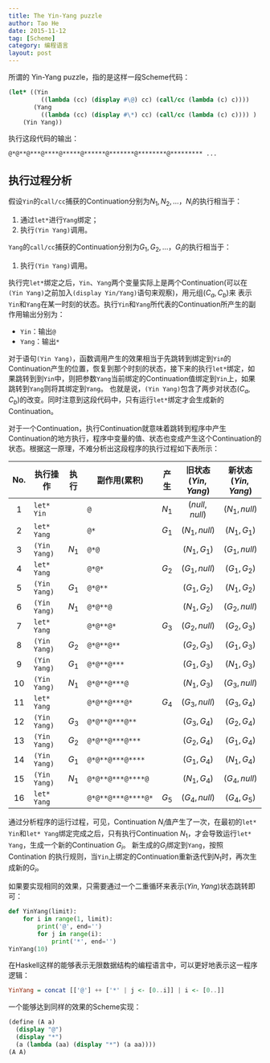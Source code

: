 ```yaml
---
title: The Yin-Yang puzzle
author: Tao He
date: 2015-11-12
tag: [Scheme]
category: 编程语言
layout: post
---
```


所谓的 Yin-Yang puzzle，指的是这样一段Scheme代码：

~~~scheme
(let* ((Yin
         ((lambda (cc) (display #\@) cc) (call/cc (lambda (c) c))))
       (Yang
         ((lambda (cc) (display #\*) cc) (call/cc (lambda (c) c)))) )
    (Yin Yang))
~~~

执行这段代码的输出：

    @*@**@***@****@*****@******@*******@********@********* ...

<!--more-->

执行过程分析
-----------

假设`Yin`的`call/cc`捕获的Continuation分别为$N_1, N_2, \dots$，$N_i$的执行相当于：

1. 通过`let*`进行`Yang`绑定；
2. 执行`(Yin Yang)`调用。

`Yang`的`call/cc`捕获的Continuation分别为$G_1, G_2, \dots$，$G_i$的执行相当于：

1. 执行`(Yin Yang)`调用。

执行完`let*`绑定之后，`Yin`、`Yang`两个变量实际上是两个Continuation(可以在`(Yin Yang)`之前加入`(display Yin/Yang)`语句来观察)，用元组$(C_a, C_b)$来
表示`Yin`和`Yang`在某一时刻的状态。执行`Yin`和`Yang`所代表的Continuation所产生的副作用输出分别为：

+ `Yin`：输出`@`
+ `Yang`：输出`*`

对于语句`(Yin Yang)`，函数调用产生的效果相当于先跳转到绑定到`Yin`的Continuation产生的位置，恢复到那个时刻的状态，接下来的执行`let*`绑定，如果跳转到到`Yin`中，则把参数`Yang`当前绑定的Continuation值绑定到`Yin`上，如果跳转到`Yang`则将其绑定到`Yang`。
也就是说，`(Yin Yang)`包含了两步对状态$(C_a, C_b)$的改变。同时注意到这段代码中，只有运行`let*`绑定才会生成新的Continuation。

对于一个Continuation，执行Continuation就意味着跳转到程序中产生Continuation的地方执行，程序中变量的值、状态也变成产生这个Continuation的状态。根据这一原理，不难分析出这段程序的执行过程如下表所示：

| No. | 执行操作     | 执行  | 副作用(累积)       | 产生  | 旧状态$(Yin, Yang)$ | 新状态$(Yin, Yang)$ |
|:---:|--------------|:-----:|--------------------|:-----:|:-------------------:|:-------------------:|
| 1   | `let* Yin`   |       | `@`                | $N_1$ | $(null, null)$      | $(N_1, null)$       |
| 2   | `let* Yang`  |       | `@*`               | $G_1$ | $(N_1, null)$       | $(N_1, G_1)$        |
| 3   | `(Yin Yang)` | $N_1$ | `@*@`              |       | $(N_1, G_1)$        | $(G_1, null)$       |
| 4   | `let* Yang`  |       | `@*@*`             | $G_2$ | $(G_1, null)$       | $(G_1, G_2)$        |
| 5   | `(Yin Yang)` | $G_1$ | `@*@**`            |       | $(G_1, G_2)$        | $(N_1, G_2)$        |
| 6   | `(Yin Yang)` | $N_1$ | `@*@**@`           |       | $(N_1, G_2)$        | $(G_2, null)$       |
| 7   | `let* Yang`  |       | `@*@**@*`          | $G_3$ | $(G_2, null)$       | $(G_2, G_3)$        |
| 8   | `(Yin Yang)` | $G_2$ | `@*@**@**`         |       | $(G_2, G_3)$        | $(G_1, G_3)$        |
| 9   | `(Yin Yang)` | $G_1$ | `@*@**@***`        |       | $(G_1, G_3)$        | $(N_1, G_3)$        |
| 10  | `(Yin Yang)` | $N_1$ | `@*@**@***@`       |       | $(N_1, G_3)$        | $(G_3, null)$       |
| 11  | `let* Yang`  |       | `@*@**@***@*`      | $G_4$ | $(G_3, null)$       | $(G_3, G_4)$        |
| 12  | `(Yin Yang)` | $G_3$ | `@*@**@***@**`     |       | $(G_3, G_4)$        | $(G_2, G_4)$        |
| 13  | `(Yin Yang)` | $G_2$ | `@*@**@***@***`    |       | $(G_2, G_4)$        | $(G_1, G_4)$        |
| 14  | `(Yin Yang)` | $G_1$ | `@*@**@***@****`   |       | $(G_1, G_4)$        | $(N_1, G_4)$        |
| 15  | `(Yin Yang)` | $N_1$ | `@*@**@***@****@`  |       | $(N_1, G_4)$        | $(G_4, null)$       |
| 16  | `let* Yang`  |       | `@*@**@***@****@*` | $G_5$ | $(G_4, null)$       | $(G_4, G_5)$        |

通过分析程序的运行过程，可见，Continuation $N_i$值产生了一次，在最初的`let* Yin`和`let* Yang`绑定完成之后，只有执行Continuation $N_1$，才会导致运行`let* Yang`，生成一个新的Continuation $G_i$。
新生成的$G_i$绑定到`Yang`，按照 Contination 的执行规则，当`Yin`上绑定的Continuation重新迭代到$N_1$时，再次生成新的$G_i$。

如果要实现相同的效果，只需要通过一个二重循环来表示$(Yin, Yang)$状态跳转即可：

~~~python
def YinYang(limit):
    for i in range(1, limit):
        print('@', end='')
        for j in range(i):
            print('*', end='')
YinYang(10)
~~~

在Haskell这样的能够表示无限数据结构的编程语言中，可以更好地表示这一程序逻辑：

~~~haskell
YinYang = concat [['@'] ++ ['*' | j <- [0..i]] | i <- [0..]]
~~~

一个能够达到同样的效果的Scheme实现：

~~~scheme
(define (A a)
  (display "@")
  (display "*")
  (a (lambda (aa) (display "*") (a aa))))
(A A)
~~~

